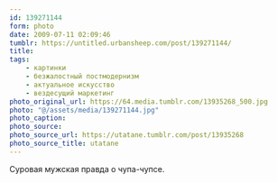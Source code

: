 ```yaml
---
id: 139271144
form: photo
date: 2009-07-11 02:09:46
tumblr: https://untitled.urbansheep.com/post/139271144/
title:
tags:
    - картинки
    - безжалостный постмодернизм
    - актуальное искусство
    - вездесущий маркетинг
photo_original_url: https://64.media.tumblr.com/13935268_500.jpg
photo: "@/assets/media/139271144.jpg"
photo_caption:
photo_source:
photo_source_url: https://utatane.tumblr.com/post/13935268
photo_source_title: utatane
---
```


<p>Суровая мужская правда о чупа-чупсе.</p>
